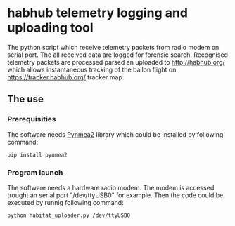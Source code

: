 # habhub telemetry logging and uploading tool 

The python script which receive telemetry packets from radio modem on serial port. The all received data are logged for forensic search. 
Recognised telemetry packets are processed parsed an uploaded to http://habhub.org/ which allows instantaneous tracking of the ballon flight on https://tracker.habhub.org/ tracker map.


## The use 

### Prerequisities

The software needs [Pynmea2](https://github.com/Knio/pynmea2) library which could be installed by following command: 

    pip install pynmea2

### Program launch

The software needs a hardware radio modem.  The modem is accessed trought an serial port "/dev/ttyUSB0" for example. Then the code could be executed by runnig following command: 

    python habitat_uploader.py /dev/ttyUSB0






